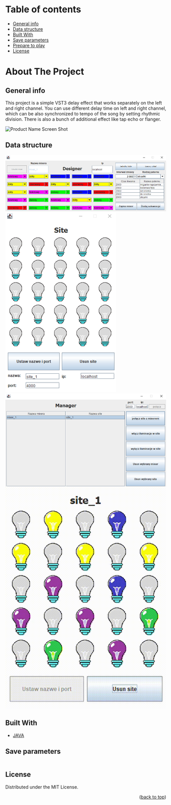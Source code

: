 # Table of contents
* [General info](#general-info)
* [Data structure](#data-structure)
* [Built With](#built-with)
* [Save parameters](#save-parameters)
* [Prepare to play](#prepare-to-play)
* [License](#license)

# About The Project

## General info

<p class="text-justify">
This project is a simple VST3 delay effect that works separately on the left and right channel. You can use different delay time on left and right channel, which can be also synchronized to tempo of the song by setting rhythmic division.   There is also a bunch of additional effect like tap echo or flanger.
</p>

![Product Name Screen Shot](https://github.com/jarekkopaczewski/TwinEcho/blob/e82460d70e3dbb9e6220f74dcf8eb0781a36adcc/TwinDelay.png)

## Data structure

![Product Name Screen Shot](https://github.com/jarekkopaczewski/LightControl/blob/6477d28369ab28a2cc142aa37db4a43fa97ef058/designer.png)
![Product Name Screen Shot](https://github.com/jarekkopaczewski/LightControl/blob/6477d28369ab28a2cc142aa37db4a43fa97ef058/site.png)
![Product Name Screen Shot](https://github.com/jarekkopaczewski/LightControl/blob/6477d28369ab28a2cc142aa37db4a43fa97ef058/manager.png)
![Product Name Screen Shot](https://github.com/jarekkopaczewski/LightControl/blob/6477d28369ab28a2cc142aa37db4a43fa97ef058/video.gif)


## Built With

* [JAVA](https://www.java.com/pl/)

## Save parameters

```java
```

## License

Distributed under the MIT License.

<p align="right">(<a href="#top">back to top</a>)</p>
